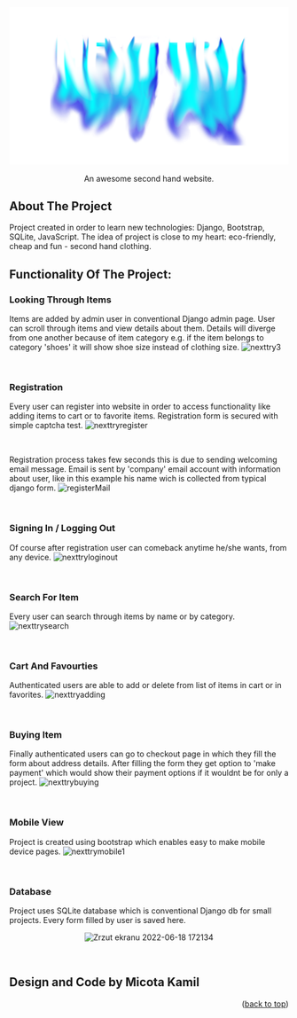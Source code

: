 <div id="top"></div>

<!-- PROJECT LOGO -->
<br />
<div align="center">
  <a href="https://github.com/KamilMicota42/NextTry">
    <img src="djangoProject/static/images/logo.png" alt="Logo">
  </a>

  <p align="center">
    An awesome second hand website.
    <br />
  </p>
</div>

<!-- ABOUT THE PROJECT -->
## About The Project

Project created in order to learn new technologies: Django, Bootstrap, SQLite, JavaScript. The idea of project is close to my heart: eco-friendly, cheap and fun - second hand clothing.

## Functionality Of The Project:

### Looking Through Items
Items are added by admin user in conventional Django admin page. User can scroll through items and view details about them.
Details will diverge from one another because of item category e.g. if the item belongs to category 'shoes' it will show shoe size instead of clothing size.
![nexttry3](https://user-images.githubusercontent.com/85360923/174443231-f282eef2-5f5f-4c79-bb8c-0fc1ae5c0c31.gif)

<br />


### Registration
Every user can register into website in order to access functionality like adding items to cart or to favorite items. Registration form is secured with simple captcha test.
![nexttryregister](https://user-images.githubusercontent.com/85360923/174443382-3fc11037-d7d9-4b34-90a1-67764c8b3f94.gif)

<br />

Registration process takes few seconds this is due to sending welcoming email message. Email is sent by 'company' email account with information about user, like in this example his name wich is collected from typical django form.
![registerMail](https://user-images.githubusercontent.com/85360923/174443395-42f317a5-f677-49e7-8525-7a7e4c08ccb6.png)

<br />

### Signing In / Logging Out
Of course after registration user can comeback anytime he/she wants, from any device.
![nexttryloginout](https://user-images.githubusercontent.com/85360923/174444178-38ace7fe-a8e5-4064-8b63-bbbfcf2a3529.gif)

<br />

### Search For Item
Every user can search through items by name or by category.
![nexttrysearch](https://user-images.githubusercontent.com/85360923/174444531-f7a16863-84f3-4126-8095-5cddd946fbb6.gif)

<br />

### Cart And Favourties
Authenticated users are able to add or delete from list of items in cart or in favorites.
![nexttryadding](https://user-images.githubusercontent.com/85360923/174444760-e9daf1aa-813b-47b1-872a-98b6a69de559.gif)

<br />

### Buying Item
Finally authenticated users can go to checkout page in which they fill the form about address details. After filling the form they get option to 'make payment' which would show their payment options if it wouldnt be for only a project.
![nexttrybuying](https://user-images.githubusercontent.com/85360923/174444979-c88a8904-3e99-4ca4-8a9a-edfd174c409e.gif)

<br />

### Mobile View
Project is created using bootstrap which enables easy to make mobile device pages.
![nexttrymobile1](https://user-images.githubusercontent.com/85360923/174684071-7e2525be-cbfb-472b-9e73-0b12af512cdb.gif)


<br />

### Database
Project uses SQLite database which is conventional Django db for small projects. Every form filled by user is saved here.
<div align="center">
  
  ![Zrzut ekranu 2022-06-18 172134](https://user-images.githubusercontent.com/85360923/174445135-a8d27f1f-5650-4db7-9888-763c0726cd6c.png)
  
</div>
  
<br />

## Design and Code by Micota Kamil

<p align="right">(<a href="#top">back to top</a>)</p>

